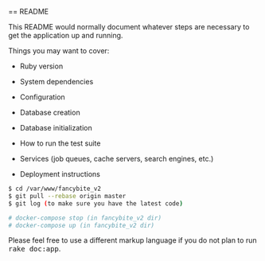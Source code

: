 == README

This README would normally document whatever steps are necessary to get the
application up and running.

Things you may want to cover:

* Ruby version

* System dependencies

* Configuration

* Database creation

* Database initialization

* How to run the test suite

* Services (job queues, cache servers, search engines, etc.)

* Deployment instructions

```bash
$ cd /var/www/fancybite_v2
$ git pull --rebase origin master
$ git log (to make sure you have the latest code)
```

```bash
# docker-compose stop (in fancybite_v2 dir)
# docker-compose up (in fancybite_v2 dir)
```

Please feel free to use a different markup language if you do not plan to run
<tt>rake doc:app</tt>.

